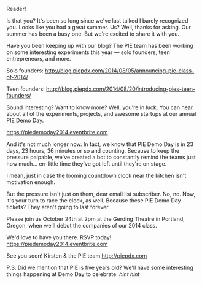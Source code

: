 Reader!

Is that you? It's been so long since we've last talked I barely recognized you. Looks like you had a great summer. Us? Well, thanks for asking. Our summer has been a busy one. But we're excited to share it with you.

Have you been keeping up with our blog?  The PIE team has been working on some interesting experiments this year — solo founders, teen entrepreneurs, and more.

Solo founders:
http://blog.piepdx.com/2014/08/05/announcing-pie-class-of-2014/

Teen founders:
http://blog.piepdx.com/2014/08/20/introducing-pies-teen-founders/

Sound interesting? Want to know more? Well, you're in luck. You can hear about all of the experiments, projects, and awesome startups at our annual PIE Demo Day.

https://piedemoday2014.eventbrite.com

And it's not much longer now. In fact, we know that PIE Demo Day is in 23 days, 23 hours, 36 minutes or so and counting. Because to keep the pressure palpable, we've created a bot to constantly remind the teams just how much… err little time they've got left until they're on stage.

I mean, just in case the looming countdown clock near the kitchen isn't motivation enough.

But the pressure isn't just on them, dear email list subscriber. No, no. Now, it's your turn to race the clock, as well. Because these PIE Demo Day tickets? They aren't going to last forever.

Please join us October 24th at 2pm at the Gerding Theatre in Portland, Oregon, when we'll debut the companies of our 2014 class.

We'd love to have you there. RSVP today!
https://piedemoday2014.eventbrite.com

See you soon!
Kirsten & the PIE team
http://piepdx.com

P.S. Did we mention that PIE is five years old? We'll have some interesting things happening at Demo Day to celebrate. *hint hint*

